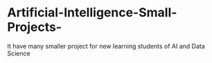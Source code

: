 # Artificial-Intelligence-Small-Projects-
It have many smaller project for new learning students of AI and Data Science
